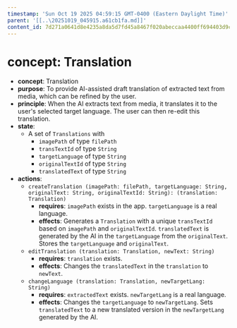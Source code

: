 ```yaml
---
timestamp: 'Sun Oct 19 2025 04:59:15 GMT-0400 (Eastern Daylight Time)'
parent: '[[..\20251019_045915.a61cb1fa.md]]'
content_id: 7d271a0641d8e4235a8da5d7fd45a8467f020abeccaa4400ff694403d9cebfdf
---
```


# concept: Translation

* **concept**: Translation
* **purpose**: To provide AI-assisted draft translation of extracted text from media, which can be refined by the user.
* **principle**: When the AI extracts text from media, it translates it to the user's selected target language. The user can then re-edit this translation.
* **state**:
  * A set of `Translations` with
    * `imagePath` of type `filePath`
    * `transTextId` of type `String`
    * `targetLanguage` of type `String`
    * `originalTextId` of type `String`
    * `translatedText` of type `String`
* **actions**:
  * `createTranslation (imagePath: filePath, targetLanguage: String, originalText: String, originalTextId: String): (translation: Translation)`
    * **requires**: `imagePath` exists in the app. `targetLanguage` is a real language.
    * **effects**: Generates a `Translation` with a unique `transTextId` based on `imagePath` and `originalTextId`. `translatedText` is generated by the AI in the `targetLanguage` from the `originalText`. Stores the `targetLanguage` and `originalText`.
  * `editTranslation (translation: Translation, newText: String)`
    * **requires**: `translation` exists.
    * **effects**: Changes the `translatedText` in the `translation` to `newText`.
  * `changeLanguage (translation: Translation, newTargetLang: String)`
    * **requires**: `extractedText` exists. `newTargetLang` is a real language.
    * **effects**: Changes the `targetLanguage` to `newTargetLang`. Sets `translatedText` to a new translated version in the `newTargetLang` generated by the AI.

